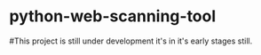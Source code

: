 # python-web-scanning-tool
#This project is still under development it's in it's early stages still. 
